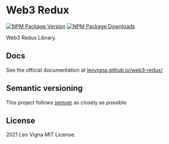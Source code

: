 # Web3 Redux

[![NPM Package Version][npm-image-version]][npm-url]
[![NPM Package Downloads][npm-image-downloads]][npm-url]

Web3 Redux Library.

## Docs

See the official documentation at [leovigna.github.io/web3-redux/](gh-page)

## Semantic versioning

This project follows [semver](https://semver.org/) as closely as possible

## License

2021 Leo Vigna
MIT License.

[repo]: https://github.com/leovigna/web3-redux
[gh-page]: https://leovigna.github.io/web3-redux/
[npm-image-version]: https://img.shields.io/npm/v/@leovigna/web3-redux.svg
[npm-image-downloads]: https://img.shields.io/npm/dm/@leovigna/web3-redux.svg
[npm-url]: https://npmjs.org/package/@leovigna/web3-redux
